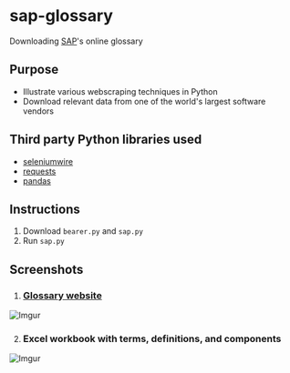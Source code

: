 # sap-glossary
Downloading [SAP](https://en.wikipedia.org/wiki/SAP)'s online glossary

## Purpose
- Illustrate various webscraping techniques in Python
- Download relevant data from one of the world's largest software vendors

## Third party Python libraries used
- [seleniumwire](https://pypi.org/project/selenium-wire/)
- [requests](https://pypi.org/project/requests/)
- [pandas](https://pandas.pydata.org/)

## Instructions
1. Download `bearer.py` and `sap.py`
2. Run `sap.py`

## Screenshots
1. ### [Glossary website](https://help.sap.com/glossary/)
![Imgur](https://imgur.com/7rvpMnY.jpg)

2. ### Excel workbook with terms, definitions, and components
![Imgur](https://imgur.com/EOY8EQ9.jpg)
